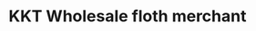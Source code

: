 ---
title: "KKT Wholesale floth merchant"
url: /koduvayur/kkt-wholesale-floth-merchant/
shop: clothes
---
